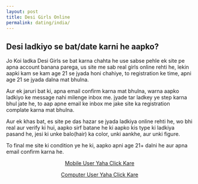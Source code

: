 ```yaml
---
layout: post
title: Desi Girls Online
permalink: dating/india/
---
```


<div class="jumbotron">
  <h2>Desi ladkiyo se bat/date karni he aapko?</h2>
  <p> Jo Koi ladka Desi Girls se bat karna chahta he use sabse pehle ek site pe apna account banana parega, us site me sab real girls online rehti he, lekin aapki kam se kam age 21 se jyada honi chahiye, to registration ke time, apni age 21 se jyada dalna mat bhulna. </p> 
  
 <p>Aur ek jaruri bat ki, apna email confirm karna mat bhulna, warna aapko ladkiyo ke message nahi milenge inbox me. jyade tar ladkey ye step karna bhul jate he, to aap apne email ke inbox me jake site ka registration complate karna mat bhulna.</p>
 
 <p>Aur ek khas bat, es site pe das hazar se jyada ladkiya online rehti he, wo bhi real aur verify ki hui, aapko sirf batane he ki aapko kis type ki ladkiya pasand he, jesi ki unke balo(hair) ka color, unki aankhe, aur unki figure. </p>
 
<p> To final me site ki condition ye he ki, aapko apni age 21+ dalni he aur apna email confirm karna he.</p>
  <center>
  <p><a class="btn btn-primary btn-lg" href="http://mmtrkpy.com/mt/x2741394e4v233t224q2u234/" role="button"> Mobile User Yaha Click Kare </a></p>
  <p><a class="btn btn-primary btn-lg" href="http://mmtrkpy.com/mt/w2a4z27484s233t224q2u234/" role="button"> Computer User Yaha Click Kare </a></p>
 </center>
</div>
